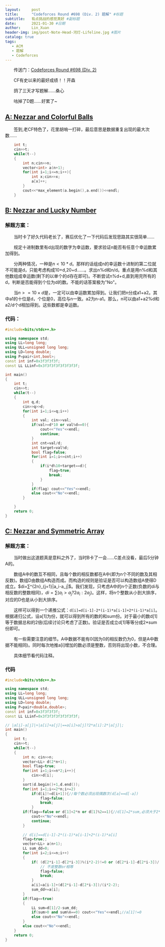```yaml
---
layout:     post
title:      "Codeforces Round #698 (Div. 2) 题解" #标题
subtitle:   有点挑战的感觉真好 #副标题
date:       2021-01-30 #日期
author:     Lin_Xuan
header-img: img/post-Note-Head-河灯-Lifeline.jpg #图片
catalog: true
tags:
   - ACM
   - 题解
   - Codeforces
---
```


&emsp;&emsp;传送门：[Codeforces Round #698 (Div. 2)](https://codeforces.com/contest/1478) 

&emsp;&emsp;CF有史以来的最好成绩！！开森

&emsp;&emsp;鸽了三天才写题解……桑心

&emsp;&emsp;咕掉了D题……好累了\~ 

## [A: Nezzar and Colorful Balls](https://codeforces.com/contest/1478/problem/A) 

&emsp;&emsp;签到,老CF特色了，花里胡哨一打碎，最后意思是数据重复出现的最大次数……

```c++
    int t;
    cin>>t;
    while(t--)
    {
        int n;cin>>n;
        vector<int> a(n+1);
        for(int i=1;i<=n;i++){
            int x;cin>>x;
            a[x]++;
        }
        cout<<*max_element(a.begin(),a.end())<<endl;
    }
```

## [B: Nezzar and Lucky Number](https://codeforces.com/contest/1478/problem/B) 

### 解题方案：

&emsp;&emsp;当时卡了好久代码老长了，赛后优化了一下代码后发现思路其实很简单……

&emsp;&emsp;规定十进制数里有d出现的数字为幸运数，要求验证n能否有任意个幸运数累加得到。

&emsp;&emsp;分两种情况，一种是$n<10*d$。那样的话组成n的幸运数十进制的第二位就不可能是d，只能考虑构成10+d,20+d……。求出n%d和n/d。重点是用n%d和其他数组成幸运数(剩下的以单个的d存在即可)。不断尝试n%d+d,直到用完所有的d，判断是否能得到个位为d的数。不能的话答案极为"No"。

&emsp;&emsp;当$n>=10\times d$是，一定可以由幸运数累加得到。让我们把n分成a1+a2。其中a1的十位是d，个位是0，高位与n一致。a2为n-a1。那么，n可以由a1+a2%d和a2/d个d相加得到。这些数都是幸运数。

### 代码：

```c++
#include<bits/stdc++.h>

using namespace std;
using LL=long long;
using ULL=unsigned long long;
using LD=long double;
using P=pair<int,bool>;
const int inf=0x3f3f3f3f;
const LL LLinf=0x3f3f3f3f3f3f3f3f;

int main()
{
    int t;
    cin>>t;
    while(t--)
    {
        int q,d;
        cin>>q>>d;
        for(int i=1;i<=q;i++)
        {
            int val; cin>>val;
            if(val>=d*10 or val%d==0){
                cout<<"Yes"<<endl;
                continue;
            }
            int cnt=val/d;
            int target=val%d;
            bool flag=false;
            for(int i=1;i<=cnt;i++)
            {
                if(i*d%10+target==d){
                    flag=true;
                    break;
                }    
            }
            if(flag) cout<<"Yes"<<endl;
            else cout<<"No"<<endl;
        }

    }
    return 0;
}

```



## [C: Nezzar and Symmetric Array](https://codeforces.com/contest/1478/problem/C)

### 解题方案：

&emsp;&emsp;当时做出这道题真是意料之外了，当时B卡了一会……C差点没看，最后5分钟A的。

&emsp;&emsp;数组A中的数互不相同，且每个数的相反数都在A中(即为n个不同的数及其相反数)。数组D由数组A构造而成。而构造的规则是验证是否可以构造数组A使得D成立。$di=∑^{2n}_{j=1}|a_i-a_j|$。我们发现，只考虑A中的n个正数(负数的di与相反数的整数相同)，$di=∑(a_i>a_j?2a_i:2a_j)$。这样，将n个整数从小到大排序，对应的D也是从小到大排序。

&emsp;&emsp;这样可以得到一个递推公式：`d[i]=d[i-1]-2*(i-1)*a[i-1]+2*(i-1)*a[i]`。根据递归公式，设a[1]为份，就可以得到所有的数的和sum份。对于最小的数d[1]等于数据总和的2倍(后续讨论只考虑了正数)。验证是否成立d[1]等等分成2*sum份即可。

&emsp;&emsp;有一些需要注意的细节。A中数据不能有0(因为0的相反数仍为0，但是A中数据不能相同)。同时每次地推a[i]增加的数必须是整数，否则将出现小数，不合理。

&emsp;&emsp;具体细节看代码注释。

### 代码

```c++
#include<bits/stdc++.h>

using namespace std;
using LL=long long;
using ULL=unsigned long long;
using LD=long double;
using P=pair<double,double>;
const int inf=0x3f3f3f3f;
const LL LLinf=0x3f3f3f3f3f3f3f3f;

// |a[i]-a[j]|+|a[i]+a[j]|==a[i]>a[j]?2*a[i]:2*|a[j]|;
int main()
{
    int t;
    cin>>t;
    while(t--)
    {
        int n; cin>>n;
        vector<LL> d(2*n+1);
        bool flag=true;
        for(int i=1;i<=n*2;i++){
            cin>>d[i];
        }
        sort(d.begin()+1,d.end());
        for(int i=1;i<=2*n;i+=2)
            if(d[i]!=d[i+1]){//每个数必须出现偶数次(d[a]==d[-a])
                flag=false;
                break;
            }
        if(flag==false or d[1]<2*n or d[1]%2==1){//d[1]=2*sum,必须大于2*n且为偶数
            cout<<"No"<<endl;
            continue;
        }
        
        // d[i]==d[i-1]-2*(i-1)*a[i-1]+2*(i-1)*a[i]
        flag=true;;
        vector<LL> a(n+1);
        LL sum_dd=0;
        for(int i=2;i<=n;i++)
        {
            if( (d[2*i-1]-d[2*i-3])%(i*2-2)!=0 or (d[2*i-1]-d[2*i-3])/(i*2-2)==0){//必须正好分配，且不为0(每次必须增加)
                // 不是整数or相等
                flag=false;
                break;
            }
            a[i]=a[i-1]+(d[2*i-1]-d[2*i-3])/(i*2-2);
            sum_dd+=a[i];
        }
        if(flag==true)
        {
            LL sum=d[1]/2-sum_dd;
            if(sum>0 and sum%n==0) cout<<"Yes"<<endl;//a[1]!=0
            else cout<<"No"<<endl;
        }
        else cout<<"No"<<endl;
    }
    return 0;
}

```

